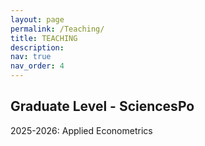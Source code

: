 ```yaml
---
layout: page
permalink: /Teaching/
title: TEACHING
description: 
nav: true
nav_order: 4
---
```


## Graduate Level - SciencesPo


2025-2026: Applied Econometrics
